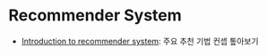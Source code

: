 # Recommender System

- [Introduction to recommender system](https://github.com/iloveslowfood/iloveTIL/blob/main/recommendation_system/Introduction_RS.md): 주요 추천 기법 컨셉 톺아보기